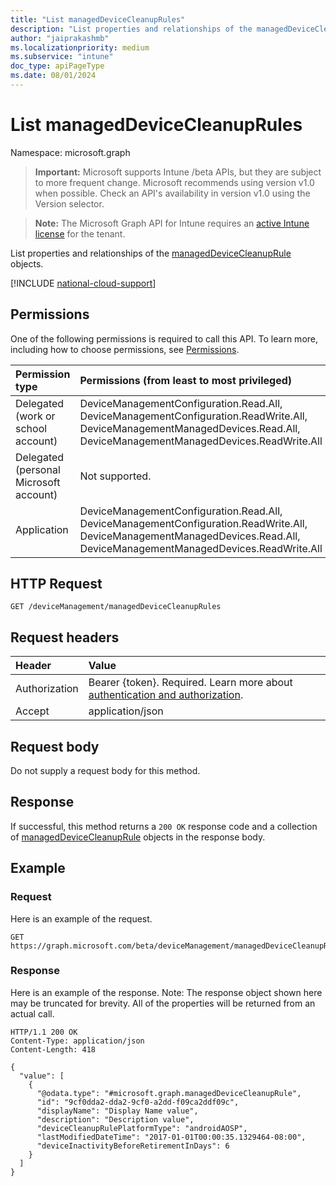 ```yaml
---
title: "List managedDeviceCleanupRules"
description: "List properties and relationships of the managedDeviceCleanupRule objects."
author: "jaiprakashmb"
ms.localizationpriority: medium
ms.subservice: "intune"
doc_type: apiPageType
ms.date: 08/01/2024
---
```


# List managedDeviceCleanupRules

Namespace: microsoft.graph

> **Important:** Microsoft supports Intune /beta APIs, but they are subject to more frequent change. Microsoft recommends using version v1.0 when possible. Check an API's availability in version v1.0 using the Version selector.

> **Note:** The Microsoft Graph API for Intune requires an [active Intune license](https://go.microsoft.com/fwlink/?linkid=839381) for the tenant.

List properties and relationships of the [managedDeviceCleanupRule](../resources/intune-devices-manageddevicecleanuprule.md) objects.

[!INCLUDE [national-cloud-support](../../includes/all-clouds.md)]

## Permissions
One of the following permissions is required to call this API. To learn more, including how to choose permissions, see [Permissions](/graph/permissions-reference).

|Permission type|Permissions (from least to most privileged)|
|:---|:---|
|Delegated (work or school account)|DeviceManagementConfiguration.Read.All, DeviceManagementConfiguration.ReadWrite.All, DeviceManagementManagedDevices.Read.All, DeviceManagementManagedDevices.ReadWrite.All|
|Delegated (personal Microsoft account)|Not supported.|
|Application|DeviceManagementConfiguration.Read.All, DeviceManagementConfiguration.ReadWrite.All, DeviceManagementManagedDevices.Read.All, DeviceManagementManagedDevices.ReadWrite.All|

## HTTP Request
<!-- {
  "blockType": "ignored"
}
-->
``` http
GET /deviceManagement/managedDeviceCleanupRules
```

## Request headers
|Header|Value|
|:---|:---|
|Authorization|Bearer {token}. Required. Learn more about [authentication and authorization](/graph/auth/auth-concepts).|
|Accept|application/json|

## Request body
Do not supply a request body for this method.

## Response
If successful, this method returns a `200 OK` response code and a collection of [managedDeviceCleanupRule](../resources/intune-devices-manageddevicecleanuprule.md) objects in the response body.

## Example

### Request
Here is an example of the request.
``` http
GET https://graph.microsoft.com/beta/deviceManagement/managedDeviceCleanupRules
```

### Response
Here is an example of the response. Note: The response object shown here may be truncated for brevity. All of the properties will be returned from an actual call.
``` http
HTTP/1.1 200 OK
Content-Type: application/json
Content-Length: 418

{
  "value": [
    {
      "@odata.type": "#microsoft.graph.managedDeviceCleanupRule",
      "id": "9cf0dda2-dda2-9cf0-a2dd-f09ca2ddf09c",
      "displayName": "Display Name value",
      "description": "Description value",
      "deviceCleanupRulePlatformType": "androidAOSP",
      "lastModifiedDateTime": "2017-01-01T00:00:35.1329464-08:00",
      "deviceInactivityBeforeRetirementInDays": 6
    }
  ]
}
```
